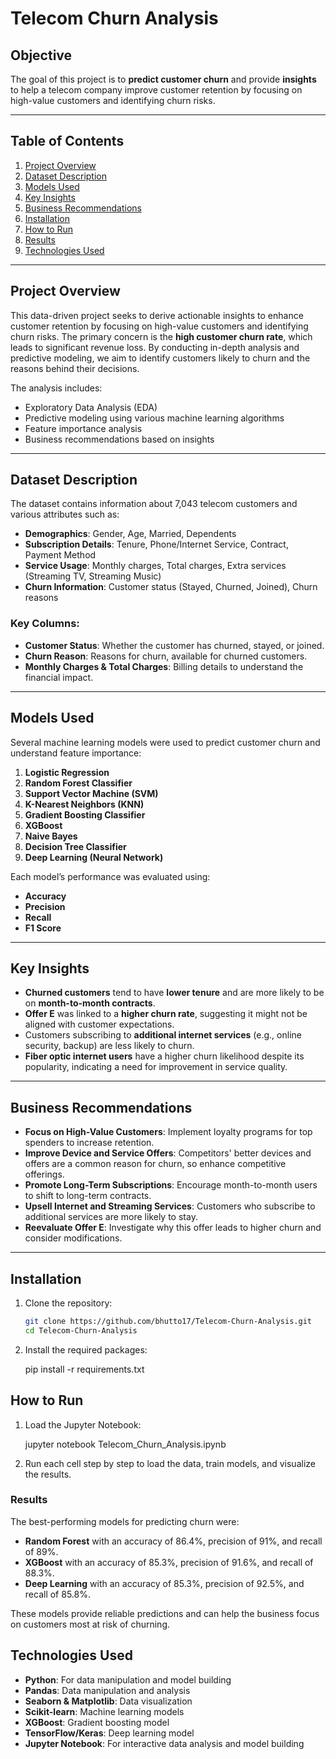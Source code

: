 # Telecom Churn Analysis

## Objective

The goal of this project is to **predict customer churn** and provide **insights** to help a telecom company improve customer retention by focusing on high-value customers and identifying churn risks.

---

## Table of Contents

1. [Project Overview](#project-overview)
2. [Dataset Description](#dataset-description)
3. [Models Used](#models-used)
4. [Key Insights](#key-insights)
5. [Business Recommendations](#business-recommendations)
6. [Installation](#installation)
7. [How to Run](#how-to-run)
8. [Results](#results)
9. [Technologies Used](#technologies-used)

---

## Project Overview

This data-driven project seeks to derive actionable insights to enhance customer retention by focusing on high-value customers and identifying churn risks. The primary concern is the **high customer churn rate**, which leads to significant revenue loss. By conducting in-depth analysis and predictive modeling, we aim to identify customers likely to churn and the reasons behind their decisions.

The analysis includes:
- Exploratory Data Analysis (EDA)
- Predictive modeling using various machine learning algorithms
- Feature importance analysis
- Business recommendations based on insights

---

## Dataset Description

The dataset contains information about 7,043 telecom customers and various attributes such as:
- **Demographics**: Gender, Age, Married, Dependents
- **Subscription Details**: Tenure, Phone/Internet Service, Contract, Payment Method
- **Service Usage**: Monthly charges, Total charges, Extra services (Streaming TV, Streaming Music)
- **Churn Information**: Customer status (Stayed, Churned, Joined), Churn reasons

### Key Columns:
- **Customer Status**: Whether the customer has churned, stayed, or joined.
- **Churn Reason**: Reasons for churn, available for churned customers.
- **Monthly Charges & Total Charges**: Billing details to understand the financial impact.

---

## Models Used

Several machine learning models were used to predict customer churn and understand feature importance:
1. **Logistic Regression**
2. **Random Forest Classifier**
3. **Support Vector Machine (SVM)**
4. **K-Nearest Neighbors (KNN)**
5. **Gradient Boosting Classifier**
6. **XGBoost**
7. **Naive Bayes**
8. **Decision Tree Classifier**
9. **Deep Learning (Neural Network)**

Each model’s performance was evaluated using:
- **Accuracy**
- **Precision**
- **Recall**
- **F1 Score**

---

## Key Insights

- **Churned customers** tend to have **lower tenure** and are more likely to be on **month-to-month contracts**.
- **Offer E** was linked to a **higher churn rate**, suggesting it might not be aligned with customer expectations.
- Customers subscribing to **additional internet services** (e.g., online security, backup) are less likely to churn.
- **Fiber optic internet users** have a higher churn likelihood despite its popularity, indicating a need for improvement in service quality.

---

## Business Recommendations

- **Focus on High-Value Customers**: Implement loyalty programs for top spenders to increase retention.
- **Improve Device and Service Offers**: Competitors' better devices and offers are a common reason for churn, so enhance competitive offerings.
- **Promote Long-Term Subscriptions**: Encourage month-to-month users to shift to long-term contracts.
- **Upsell Internet and Streaming Services**: Customers who subscribe to additional services are more likely to stay.
- **Reevaluate Offer E**: Investigate why this offer leads to higher churn and consider modifications.

---

## Installation

1. Clone the repository:
   ```bash
   git clone https://github.com/bhutto17/Telecom-Churn-Analysis.git
   cd Telecom-Churn-Analysis


2. Install the required packages:

   pip install -r requirements.txt


## How to Run

1. Load the Jupyter Notebook:
  
   jupyter notebook Telecom_Churn_Analysis.ipynb

2. Run each cell step by step to load the data, train models, and visualize the results.





### **Results**

The best-performing models for predicting churn were:
- **Random Forest** with an accuracy of 86.4%, precision of 91%, and recall of 89%.
- **XGBoost** with an accuracy of 85.3%, precision of 91.6%, and recall of 88.3%.
- **Deep Learning** with an accuracy of 85.3%, precision of 92.5%, and recall of 85.8%.

These models provide reliable predictions and can help the business focus on customers most at risk of churning.


## Technologies Used

- **Python**: For data manipulation and model building
- **Pandas**: Data manipulation and analysis
- **Seaborn & Matplotlib**: Data visualization
- **Scikit-learn**: Machine learning models
- **XGBoost**: Gradient boosting model
- **TensorFlow/Keras**: Deep learning model
- **Jupyter Notebook**: For interactive data analysis and model building

